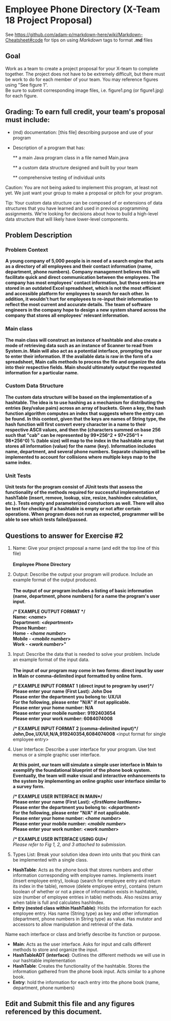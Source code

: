 # Employee Phone Directory (X-Team 18 Project Proposal) 

See https://github.com/adam-p/markdown-here/wiki/Markdown-Cheatsheet#code for tips on using *Markdown* tags to format __.md__ files

## Goal

Work as a team to create a project proposal for your X-team to complete together.
The project does not have to be extremely difficult,
but there must be work to do for each member of your team.
You may reference figures using "See figure 1".  
Be sure to submit corresponding image files, i.e. figure1.png (or figure1.jpg) for each figure.

## Grading: To earn full credit, your team's proposal must include:

* (md) documentation: [this file] describing purpose and use of your program

* Description of a program that has:

  ** a main Java program class in a file named Main.java
  
  ** a custom data structure designed and built by your team
  
  ** comprehensive testing of individual units
  
 Caution: You are not being asked to implement this program, at least not yet. 
 We just want your group to make a proposal or pitch for your program.
 
 Tip: Your custom data structure can be composed of or extensions of data structures that you have learned and used in previous programming assignments.  We're looking for decisions about how to build a high-level data structure that will likely have lower-level components.

## Problem Description

### Problem Context  
**A young company of 5,000 people is in need of a search engine that acts as a directory of all employees and their contact information (name, department, phone numbers). Company management believes this will facilitate quick and direct communication between the employees. The company has most employees' contact information, but these entries are stored in an outdated Excel spreadsheet, which is not the most efficient and accessible platform for employees to search for each other. In addition, it wouldn't hurt for employees to re-input their information to reflect the most current and accurate details. The team of software engineers in the company hope to design a new system shared across the company that stores all employees' relevant information.**</br>

### Main class  
**The main class will construct an instance of hashtable and also create a mode of retrieving data such as an instance of Scanner to read from System.in. Main will also act as a potential interface, prompting the user to enter their information. If the available data is raw in the form of a spreadsheet, Main calls methods to process the file and organize the data into their respective fields. Main should ultimately output the requested information for a particular name.** </br>

### Custom Data Structure 
**The custom data structure will be based on the implementation of a hashtable. The idea is to use hashing as a mechanism for distributing the entries (key/value pairs) across an array of buckets. Given a key, the hash function algorithm computes an index that suggests where the entry can be found. In this context, given that the keys are names of String type, the hash function will first convert every character in a name to their respective ASCII values, and then the (characters summed on base 256 such that "cab" can be represented by 99\*256^2 + 97\*256^1 + 98\*256^0) % (table size) will map to the index in the hashtable array that stores all information (value) for the name (key). Information includes name, department, and several phone numbers. Separate chaining will be implemented to account for collisions where multiple keys map to the same index.**

### Unit Tests 
**Unit tests for the program consist of JUnit tests that assess the functionality of the methods required for successful implementation of hashTable (insert, remove, lookup, size, resize, hashindex calculation, etc.). Tests empty and parameterized constuctors as well. There will also be test for checking if a hashtable is empty or not after certain operations. When program does not run as expected, programmer will be able to see which tests failed/passed.**</br>

## Questions to answer for Exercise #2

1. Name: Give your project proposal a name (and edit the top line of this file)</br></br>
   **Employee Phone Directory** 



2. Output: Describe the output your program will produce.  Include an example format of the output produced.</br></br>
   **The output of our program includes a listing of basic information (name, department, phone numbers) for a name the program's user input.**
   
   **/\* EXAMPLE OUTPUT FORMAT \*/**</br>
   **Name: \<*name*>**</br>
   **Department: \<*department*>**</br>
   **Phone Number:**</br>
   **Home - \<*home number*>**</br>
   **Mobile - \<*mobile number*>**</br>
   **Work - \<*work number*>"**</br>


3. Input: Describe the data that is needed to solve your problem. Include an example format of the input data.</br></br>
   **The input of our program may come in two forms: direct input by user in Main or comma-delimited input formatted by online form.**</br>
   
   **/\* EXAMPLE INPUT FORMAT 1 (direct input to program by user)\*/**</br>
   **Please enter your name (First Last): John Doe**</br>
   **Please enter the department you belong to: UX/UI**</br>
   **For the following, please enter "N/A" if not applicable.** </br>
   **Please enter your home number: N/A**</br>
   **Please enter your mobile number: 9192403654**</br>
   **Please enter your work number: 6084074008**</br>
   
   **/\* EXAMPLE INPUT FORMAT 2 (comma-delimited input)\*/**</br>
   **John,Doe,UX/UI,N/A,919240354,6084074008** \<input format for single employee entry> </br>

4. User Interface: Describe a user interface for your program.  Use text menus or a simple graphic user interface.</br>

   **At this point, our team will simulate a simple user interface in Main to exemplify the foundational blueprint of the phone book  system. Eventually, the team will make visual and interactive enhancements to the system by implementing an online graphic user interface similar to a survey form.**
   
   **/\* EXAMPLE USER INTERFACE IN MAIN\*/**</br>
   **Please enter your name (First Last): \<*firstName lastName*>**</br>
   **Please enter the department you belong to: \<*department*>**</br>
   **For the following, please enter "N/A" if not applicable.** </br>
   **Please enter your home number: \<*home number*>**</br>
   **Please enter your mobile number: \<*mobile number*>**</br>
   **Please enter your work number: \<*work number*>**</br> 
   
    **/\* EXAMPLE USER INTERFACE USING GUI\*/**</br>
    *Please refer to Fig 1, 2, and 3 attached to submission.*</br>
    
5. Types List: Break your solution idea down into units that you think can be implemented with a single class.</br>
  * **HashTable**: Acts as the phone book that stores numbers and other information corresponding with employee names. Implements insert (insert employee entry), lookup (search for employee entry and return its index in the table), remove (delete employee entry), contains (return boolean of whether or not a piece of information exists in hashtable), size (number of employee entries in table) methods. Also resizes array when table is full and calculates hashIndex.</br>
  * **Entry (nested class within HashTable)**: Holds the information for each employee entry. Has name (String type) as key and other information (department, phone numbers in String type) as value. Has mutator and accessors to allow manipulation and retrieval of the data. </br>


Name each interface or class and briefly describe its function or purpose.</br>
  * **Main**: Acts as the user interface. Asks for input and calls different methods to store and organize the input.</br>
  * **HashTableADT (interface)**: Outlines the different methods we will use in our hashtable implementation</br>
  * **HashTable**: Creates the functionality of the hashtable. Stores the information gathered from the phone book input. Acts similar to a phone book.</br>
  * **Entry**: hold the information for each entry into the phone book (name, department, phone numbers)</br>

## Edit and Submit this file and any figures referenced by this document.

